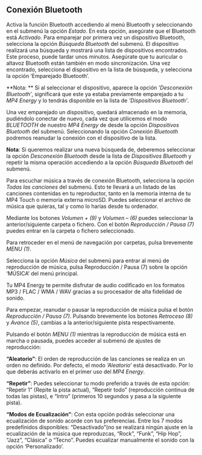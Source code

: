 
## Conexión Bluetooth

Activa la función Bluetooth accediendo al menú Bluetooth y seleccionando en el submenú la opción *Estado*. En esta opción, asegúrate que el Bluetooth está *Activado*.
Para emparejar por primera vez un dispositivo Bluetooth, selecciona la opción *Búsqueda Bluetooth* del submenú. El dispositivo realizará una búsqueda y mostrará una lista de dispositivos encontrados. Este proceso, puede tardar unos minutos. Asegúrate que tu auricular o altavoz Bluetooth están también en modo sincronización. Una vez encontrado, selecciona el dispositivo en la lista de búsqueda, y selecciona la opción ‘Emparejado Bluetooth’.

**Nota: ** Si al seleccionar el dispositivo, aparece la opción *’Desconexión Bluetooth’*, significará que este ya estaba previamente emparejado a tu *MP4 Energy* y lo tendrás disponible en la lista de *’Dispositivos Bluetooth’*.

Una vez emparejado un dispositivo, quedará almacenado en la memoria, pudiéndolo conectar de nuevo, cada vez que utilicemos el modo *BLUETOOTH* de nuestro *MP4 Energy* de desde la opción *Dispositivos Bluetooth* del submenú. Seleccionando la opción *Conexión Bluetooth* podremos reanudar la conexión con el dispositivo de la lista. 

**Nota**: Si queremos realizar una nueva búsqueda de, deberemos seleccionar la opción *Desconexión Bluetooth* desde la lista de *Dispositivos Bluetooth* y repetir la misma operación accediendo a la opción *Búsqueda Bluetooth* del submenú.

Para escuchar música a través de conexión Bluetooth, selecciona la opción *Todas las canciones* del submenú. Esto te llevará a un listado de las canciones contenidas en tu reproductor, tanto en la memoria interna de tu MP4 Touch o memoria externa microSD. Puedes seleccionar el archivo de música que quieras, tal y como lo harías desde tu ordenador.

Mediante los botones *Volumen + (9)* y *Volumen – (6)* puedes seleccionar la anterior/siguiente carpeta o fichero. Con el botón *Reproducción / Pausa (7)*  puedes entrar en la carpeta o fichero seleccionado.

Para retroceder en el menú de navegación por carpetas, pulsa brevemente *MENU (1)*.

Selecciona la opción *Música* del submenú para entrar al menú de reproducción de música, pulsa Reproducción / Pausa (7) sobre la opción ‘MÚSICA’ del menú principal.

Tu MP4 Energy te permite disfrutar de audio codificado en los formatos MP3 / FLAC / WMA / WAV gracias a su procesador de alta fidelidad de sonido. 

Para empezar, reanudar o pausar la reproducción de música pulsa el botón *Reproducción / Pausa (7)*. Pulsando brevemente los botones *Retroceso (8)* y *Avance (5)*, cambias a la anterior/siguiente pista respectivamente.

Pulsando el botón *MENU (1)* mientras la reproducción de música está en marcha o pausada, puedes acceder al submenú de ajustes de reproducción:

**“Aleatorio”**: 
El orden de reproducción de las canciones se realiza en un orden no definido. Por defecto, el modo *’Aleatorio’* está desactivado. Por lo que deberás activarlo en el primer uso del *MP4 Energy*.

**“Repetir”**: 
Puedes seleccionar tu modo preferido a través de esta opción: “Repetir 1” (Repite la pista actual), “Repetir todo” (reproducción continua de todas las pistas), e “Intro” (primeros 10 segundos y pasa a la siguiente pista).

**“Modos de Ecualización”**:
Con esta opción podrás seleccionar una ecualización de sonido acorde con tus preferencias. Entre los 7 modos predefinidos  disponibles: “Desactivado”(no se realizará ningún ajuste en la ecualización de la música que reproduzcas, “Rock”, “Funk”, “Hip Hop”, “Jazz”, “Clásica” o “Tecno”. Puedes ecualizar manualmente el sonido con la opción ‘Personalizado’. 
